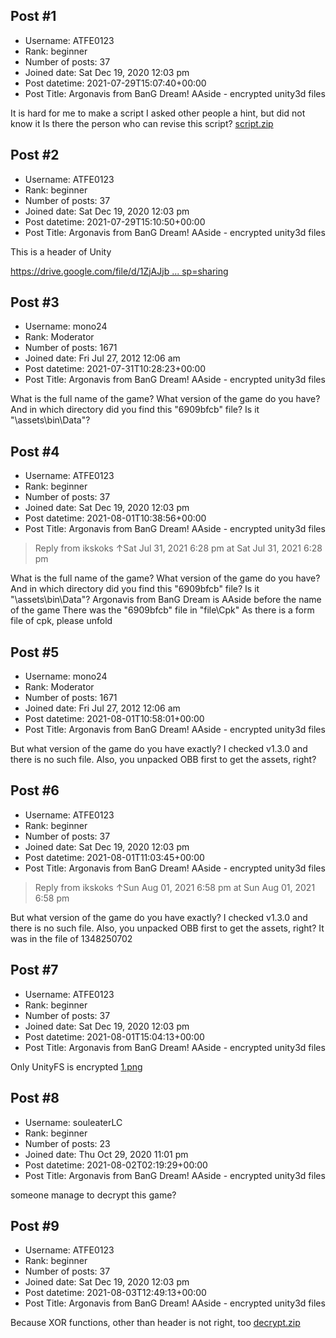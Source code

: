 ## Post #1
- Username: ATFE0123
- Rank: beginner
- Number of posts: 37
- Joined date: Sat Dec 19, 2020 12:03 pm
- Post datetime: 2021-07-29T15:07:40+00:00
- Post Title: Argonavis from BanG Dream! AAside - encrypted unity3d files

It is hard for me to make a script
I asked other people a hint, but did not know it
Is there the person who can revise this script?
[script.zip](https://xentaxbackup.github.io/file/20539_script.zip)
## Post #2
- Username: ATFE0123
- Rank: beginner
- Number of posts: 37
- Joined date: Sat Dec 19, 2020 12:03 pm
- Post datetime: 2021-07-29T15:10:50+00:00
- Post Title: Argonavis from BanG Dream! AAside - encrypted unity3d files

This is a header of Unity

[https://drive.google.com/file/d/1ZjAJjb ... sp=sharing](https://drive.google.com/file/d/1ZjAJjbfy-k3EnQBdEn7FZqqErD7FbR7I/view?usp=sharing)
## Post #3
- Username: mono24
- Rank: Moderator
- Number of posts: 1671
- Joined date: Fri Jul 27, 2012 12:06 am
- Post datetime: 2021-07-31T10:28:23+00:00
- Post Title: Argonavis from BanG Dream! AAside - encrypted unity3d files

What is the full name of the game?
What version of the game do you have?
And in which directory did you find this "6909bfcb" file? Is it "\assets\bin\Data"?
## Post #4
- Username: ATFE0123
- Rank: beginner
- Number of posts: 37
- Joined date: Sat Dec 19, 2020 12:03 pm
- Post datetime: 2021-08-01T10:38:56+00:00
- Post Title: Argonavis from BanG Dream! AAside - encrypted unity3d files

> Reply from ikskoks ↑Sat Jul 31, 2021 6:28 pm at Sat Jul 31, 2021 6:28 pm
>
> 
What is the full name of the game?
What version of the game do you have?
And in which directory did you find this "6909bfcb" file? Is it "\assets\bin\Data"?
Argonavis from BanG Dream is AAside before the name of the game
There was the "6909bfcb" file in "file\Cpk"
As there is a form file of cpk, please unfold
## Post #5
- Username: mono24
- Rank: Moderator
- Number of posts: 1671
- Joined date: Fri Jul 27, 2012 12:06 am
- Post datetime: 2021-08-01T10:58:01+00:00
- Post Title: Argonavis from BanG Dream! AAside - encrypted unity3d files

But what version of the game do you have exactly? I checked v1.3.0 and there is no such file. Also, you unpacked  OBB first to get the assets, right?
## Post #6
- Username: ATFE0123
- Rank: beginner
- Number of posts: 37
- Joined date: Sat Dec 19, 2020 12:03 pm
- Post datetime: 2021-08-01T11:03:45+00:00
- Post Title: Argonavis from BanG Dream! AAside - encrypted unity3d files

> Reply from ikskoks ↑Sun Aug 01, 2021 6:58 pm at Sun Aug 01, 2021 6:58 pm
>
> 
But what version of the game do you have exactly? I checked v1.3.0 and there is no such file. Also, you unpacked  OBB first to get the assets, right?
It was in the file of 1348250702
## Post #7
- Username: ATFE0123
- Rank: beginner
- Number of posts: 37
- Joined date: Sat Dec 19, 2020 12:03 pm
- Post datetime: 2021-08-01T15:04:13+00:00
- Post Title: Argonavis from BanG Dream! AAside - encrypted unity3d files

Only UnityFS is encrypted
[1.png](https://xentaxbackup.github.io/file/20555_1.png)
## Post #8
- Username: souleaterLC
- Rank: beginner
- Number of posts: 23
- Joined date: Thu Oct 29, 2020 11:01 pm
- Post datetime: 2021-08-02T02:19:29+00:00
- Post Title: Argonavis from BanG Dream! AAside - encrypted unity3d files

someone manage to decrypt this game?
## Post #9
- Username: ATFE0123
- Rank: beginner
- Number of posts: 37
- Joined date: Sat Dec 19, 2020 12:03 pm
- Post datetime: 2021-08-03T12:49:13+00:00
- Post Title: Argonavis from BanG Dream! AAside - encrypted unity3d files

Because XOR functions, other than header is not right, too
[decrypt.zip](https://xentaxbackup.github.io/file/20565_decrypt.zip)
